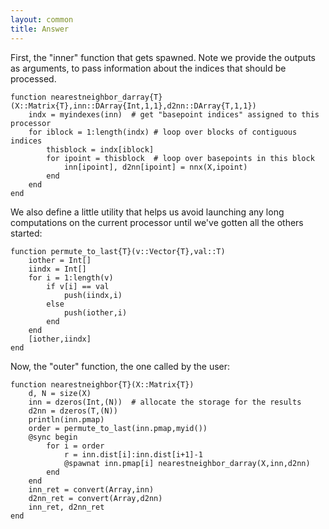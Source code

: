 ```yaml
---
layout: common
title: Answer
---
```

First, the "inner" function that gets spawned.  Note we provide the outputs as arguments, to pass information about the indices that should be processed.
    
    function nearestneighbor_darray{T}(X::Matrix{T},inn::DArray{Int,1,1},d2nn::DArray{T,1,1})
        indx = myindexes(inn)  # get "basepoint indices" assigned to this processor
        for iblock = 1:length(indx) # loop over blocks of contiguous indices
            thisblock = indx[iblock]
            for ipoint = thisblock  # loop over basepoints in this block
                inn[ipoint], d2nn[ipoint] = nnx(X,ipoint)
            end
        end
    end

We also define a little utility that helps us avoid launching any long computations on the current processor until we've gotten all the others started:

    function permute_to_last{T}(v::Vector{T},val::T)
        iother = Int[]
        iindx = Int[]
        for i = 1:length(v)
            if v[i] == val
                push(iindx,i)
            else
                push(iother,i)
            end
        end
        [iother,iindx]
    end

Now, the "outer" function, the one called by the user:

    function nearestneighbor{T}(X::Matrix{T})
        d, N = size(X)
        inn = dzeros(Int,(N))  # allocate the storage for the results
        d2nn = dzeros(T,(N))
        println(inn.pmap)
        order = permute_to_last(inn.pmap,myid())
        @sync begin
            for i = order
                r = inn.dist[i]:inn.dist[i+1]-1
                @spawnat inn.pmap[i] nearestneighbor_darray(X,inn,d2nn)
            end
        end
        inn_ret = convert(Array,inn)
        d2nn_ret = convert(Array,d2nn)
        inn_ret, d2nn_ret
    end
